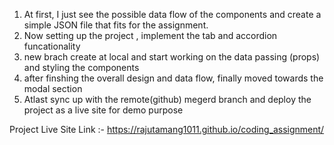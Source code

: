 1. At first, I just see the possible data flow of the components and create a simple JSON file that fits for the assignment.
2. Now setting up the project , implement the tab and accordion funcationality 
3. new brach create at local and start working on the data passing (props) and styling the components
4. after finshing the overall design and data flow, finally moved towards the modal section
5. Atlast sync up with the remote(github) megerd branch and deploy the project as a live site for demo purpose

Project Live Site Link :- https://rajutamang1011.github.io/coding_assignment/
